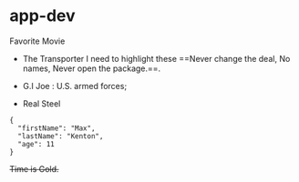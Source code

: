 # app-dev

Favorite Movie

- The Transporter
I need to highlight these ==Never change the deal, No names, Never open the package.==.

- G.I Joe
: U.S. armed forces;

- Real Steel
```
{
  "firstName": "Max",
  "lastName": "Kenton",
  "age": 11
}
```

~~Time is Gold.~~
